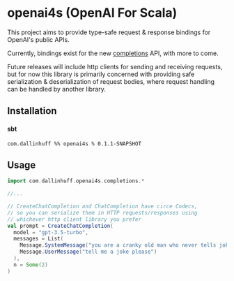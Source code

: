 # openai4s (OpenAI For Scala)

This project aims to provide type-safe request & response bindings for OpenAI's public APIs.

Currently, bindings exist for the new [completions]() API, with more to come.

Future releases will include http clients for sending and receiving requests,
but for now this library is primarily concerned with providing safe serialization & deserialization
of request bodies, where request handling can be handled by another library.

## Installation

#### sbt
`com.dallinhuff %% openai4s % 0.1.1-SNAPSHOT`

## Usage

```scala
import com.dallinhuff.openai4s.completions.*

//...

// CreateChatCompletion and ChatCompletion have circe Codecs,
// so you can serialize them in HTTP requests/responses using
// whichever http client library you prefer
val prompt = CreateChatCompletion(
  model = "gpt-3.5-turbo",
  messages = List(
    Message.SystemMessage("you are a cranky old man who never tells jokes"),
    Message.UserMessage("tell me a joke please")
  ),
  n = Some(2)
)
```